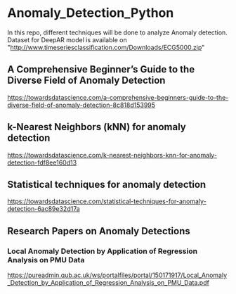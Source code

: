 # Anomaly_Detection_Python
In this repo, different techniques will be done to analyze Anomaly detection.
Dataset for DeepAR model is available on "http://www.timeseriesclassification.com/Downloads/ECG5000.zip"


## A Comprehensive Beginner’s Guide to the Diverse Field of Anomaly Detection 
https://towardsdatascience.com/a-comprehensive-beginners-guide-to-the-diverse-field-of-anomaly-detection-8c818d153995

## k-Nearest Neighbors (kNN) for anomaly detection
https://towardsdatascience.com/k-nearest-neighbors-knn-for-anomaly-detection-fdf8ee160d13

## Statistical techniques for anomaly detection
https://towardsdatascience.com/statistical-techniques-for-anomaly-detection-6ac89e32d17a

## Research Papers on Anomaly Detections
### Local Anomaly Detection by Application of Regression Analysis on PMU Data
https://pureadmin.qub.ac.uk/ws/portalfiles/portal/150171917/Local_Anomaly_Detection_by_Application_of_Regression_Analysis_on_PMU_Data.pdf

